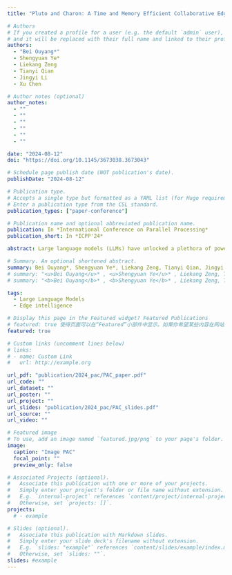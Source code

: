 ```yaml
---
title: "Pluto and Charon: A Time and Memory Efficient Collaborative Edge AI Framework for Personal LLMs Fine-Tuning"

# Authors
# If you created a profile for a user (e.g. the default `admin` user), write the username (folder name) here
# and it will be replaced with their full name and linked to their profile.
authors:
  - "Bei Ouyang*"
  - Shengyuan Ye*
  - Liekang Zeng
  - Tianyi Qian
  - Jingyi Li
  - Xu Chen

# Author notes (optional)
author_notes:
  - ""
  - ""
  - ""
  - ""
  - ""
  - ""

date: "2024-08-12"
doi: "https://doi.org/10.1145/3673038.3673043"

# Schedule page publish date (NOT publication's date).
publishDate: "2024-08-12"

# Publication type.
# Accepts a single type but formatted as a YAML list (for Hugo requirements).
# Enter a publication type from the CSL standard.
publication_types: ["paper-conference"]

# Publication name and optional abbreviated publication name.
publication: In *International Conference on Parallel Processing*
publication_short: In *ICPP'24*

abstract: Large language models (LLMs) have unlocked a plethora of powerful applications at the network edge, such as intelligent personal assistants. Data privacy and security concerns have prompted a shift towards edge-based fine-tuning of personal LLMs, away from cloud reliance. However, this raises issues of computational intensity and resource scarcity, hindering training efficiency and feasibility. While current studies investigate parameter-efficient fine-tuning (PEFT) techniques to mitigate resource constraints, our analysis indicates that these techniques are not sufficiently resource-efficient for edge devices. Other studies focus on exploiting the potential of edge devices through resource management optimization, yet are ultimately bottlenecked by the resource wall of individual devices. To tackle these challenges, we propose Pluto and Charon (PAC), a time and memory efficient collaborative edge AI framework for personal LLMs fine-tuning. PAC breaks the resource wall of personal LLMs fine-tuning with a sophisticated algorithm-system codesign. (1) Algorithmically, PAC implements a personal LLMs finetuning technique that is efficient in terms of parameters, time, and memory. It utilizes Parallel Adapters to circumvent the need for a full backward pass through the LLM backbone. Additionally, an activation cache mechanism further streamlining the process by negating the necessity for repeated forward passes across multiple epochs. (2) Systematically, PAC leverages edge devices in close proximity, pooling them as a collective resource for in-situ personal LLMs fine-tuning, utilizing a hybrid data and pipeline parallelism to orchestrate distributed training. The use of the activation cache eliminates the need for forward pass through the LLM backbone, enabling exclusive fine-tuning of the Parallel Adapters using data parallelism. Extensive evaluation based on prototype implementation demonstrates that PAC remarkably outperforms state-of-the-art approaches, achieving up to 8.64× end-to-end speedup and up to 88.16% reduction in memory footprint.

# Summary. An optional shortened abstract.
summary: Bei Ouyang*, Shengyuan Ye*, Liekang Zeng, Tianyi Qian, Jingyi Li, Xu Chen
# summary: "<u>Bei Ouyang</u>* , <u>Shengyuan Ye</u>* , Liekang Zeng, Tianyi Qian, Jingyi Li, Xu Chen"
# summary: "<b>Bei Ouyang</b>* , <b>Shengyuan Ye</b>* , Liekang Zeng, Tianyi Qian, Jingyi Li, Xu Chen<sup>&#8224;</sup>"

tags:
  - Large Language Models
  - Edge intelligence

# Display this page in the Featured widget? Featured Publications
# featured: true 使得页面可以在“Featured”小部件中显示。如果你希望某些内容在网站上被突出展示，通过设置这个属性可以将它们放在更显眼的位置。
featured: true

# Custom links (uncomment lines below)
# links:
# - name: Custom Link
#   url: http://example.org

url_pdf: "publication/2024_pac/PAC_paper.pdf"
url_code: ""
url_dataset: ""
url_poster: ""
url_project: ""
url_slides: "publication/2024_pac/PAC_slides.pdf"
url_source: ""
url_video: ""

# Featured image
# To use, add an image named `featured.jpg/png` to your page's folder.
image:
  caption: "Image PAC"
  focal_point: ""
  preview_only: false

# Associated Projects (optional).
#   Associate this publication with one or more of your projects.
#   Simply enter your project's folder or file name without extension.
#   E.g. `internal-project` references `content/project/internal-project/index.md`.
#   Otherwise, set `projects: []`.
projects:
  # - example

# Slides (optional).
#   Associate this publication with Markdown slides.
#   Simply enter your slide deck's filename without extension.
#   E.g. `slides: "example"` references `content/slides/example/index.md`.
#   Otherwise, set `slides: ""`.
slides: #example
---
```


<!-- {{% callout note %}}
Click the _Cite_ button above to demo the feature to enable visitors to import publication metadata into their reference management software.
{{% /callout %}}

{{% callout note %}}
Create your slides in Markdown - click the _Slides_ button to check out the example.
{{% /callout %}}

Add the publication's **full text** or **supplementary notes** here. You can use rich formatting such as including [code, math, and images](https://docs.hugoblox.com/content/writing-markdown-latex/). -->

<!-- **Equal contribution:** Bei Ouyang, Shengyuan Ye
**Corresponding author:** Xu Chen -->
